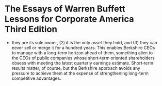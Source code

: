 # The Essays of Warren Buffett Lessons for Corporate America Third Edition
- they are its sole owner, (2) it is the only asset they hold, and (3) they can never sell or merge it for a hundred years. This enables Berkshire CEOs to manage with a long-term horizon ahead of them, something alien to the CEOs of public companies whose short-term oriented shareholders obsess with meeting the latest quarterly earnings estimate. Short-term results matter, of course, but the Berkshire approach avoids any pressure to achieve them at the expense of strengthening long-term competitive advantages.
